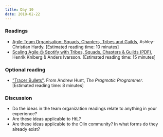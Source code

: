 ```yaml
---
title: Day 10
date: 2018-02-22
---
```


### Readings

* [Agile Team Organisation: Squads, Chapters, Tribes and Guilds](http://www.full-stackagile.com/2016/02/14/team-organisation-squads-chapters-tribes-and-guilds/), Ashley-Christian Hardy.
  \[Estimated reading time: 10 minutes\]
* [Scaling Agile @ Spotify with Tribes, Squads, Chapters & Guilds (PDF)](https://blog.crisp.se/wp-content/uploads/2012/11/SpotifyScaling.pdf), Henrik Kniberg & Anders Ivarsson.
  \[Estimated reading time: 15 minutes\]

### Optional reading

* ["Tracer Bullets"](/readings/tracer-bullets/). From Andrew Hunt, *The Pragmatic Programmer*.
  \[Estimated reading time: 8 minutes\]

### Discussion

* Do the ideas in the team organization readings relate to anything in your experience?
* Are these ideas applicable to HtL?
* Are these ideas applicable to the Olin community? In what forms do they already exist?
